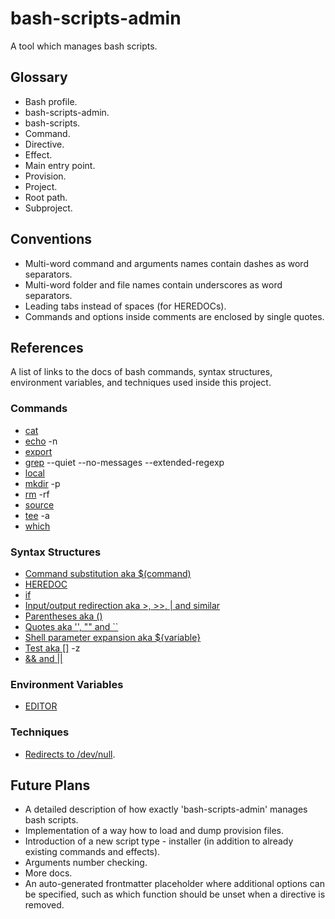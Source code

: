 # bash-scripts-admin

A tool which manages bash scripts.

## Glossary

- Bash profile.
- bash-scripts-admin.
- bash-scripts.
- Command.
- Directive.
- Effect.
- Main entry point.
- Provision.
- Project.
- Root path.
- Subproject.

## Conventions

- Multi-word command and arguments names contain dashes as word separators.
- Multi-word folder and file names contain underscores as word separators.
- Leading tabs instead of spaces (for HEREDOCs).
- Commands and options inside comments are enclosed by single quotes.

## References

A list of links to the docs of bash commands, syntax structures, environment variables, and techniques used inside this project.

### Commands

- [cat](https://ss64.com/osx/cat.html)
- [echo](https://ss64.com/osx/echo.html) -n
- [export](https://ss64.com/osx/export.html)
- [grep](https://ss64.com/osx/grep.html) --quiet --no-messages --extended-regexp
- [local](https://ss64.com/bash/local.html)
- [mkdir](https://ss64.com/osx/mkdir.html) -p
- [rm](https://ss64.com/bash/rm.html) -rf
- [source](https://ss64.com/osx/source.html)
- [tee](https://ss64.com/osx/tee.html) -a
- [which](https://ss64.com/osx/which.html)

### Syntax Structures

- [Command substitution aka $(command)](https://ss64.com/osx/syntax-substitution.html)
- [HEREDOC](https://ss64.com/osx/syntax-here.html)
- [if](https://ss64.com/osx/if.html)
- [Input/output redirection aka >, >>, | and similar](https://ss64.com/osx/syntax-redirection.html)
- [Parentheses aka ()](https://ss64.com/osx/syntax-brackets.html)
- [Quotes aka '', "" and ``](https://ss64.com/bash/syntax-quoting.html)
- [Shell parameter expansion aka ${variable}](https://ss64.com/bash/syntax-expand.html#parameter)
- [Test aka []](https://ss64.com/osx/test.html) -z
- [&& and ||](https://ss64.com/bash/syntax-execute.html)

### Environment Variables

- [EDITOR](https://ss64.com/osx/syntax-env_vars.html)

### Techniques

- [Redirects to /dev/null](https://ss64.com/osx/syntax-redirection.html).


## Future Plans

- A detailed description of how exactly 'bash-scripts-admin' manages bash scripts.
- Implementation of a way how to load and dump provision files.
- Introduction of a new script type - installer (in addition to already existing commands and effects).
- Arguments number checking.
- More docs.
- An auto-generated frontmatter placeholder where additional options can be specified, such as which function should be unset when a directive is removed.

